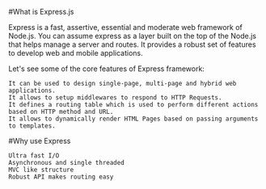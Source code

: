#What is Express.js

Express is a fast, assertive, essential and moderate web framework of Node.js. You can assume express as a layer built on the top of the Node.js that helps manage a server and routes. It provides a robust set of features to develop web and mobile applications.

Let's see some of the core features of Express framework:

    It can be used to design single-page, multi-page and hybrid web applications.
    It allows to setup middlewares to respond to HTTP Requests.
    It defines a routing table which is used to perform different actions based on HTTP method and URL.
    It allows to dynamically render HTML Pages based on passing arguments to templates.

#Why use Express

    Ultra fast I/O
    Asynchronous and single threaded
    MVC like structure
    Robust API makes routing easy
